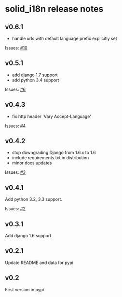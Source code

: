 solid_i18n release notes
========================

v0.6.1
------

 - handle urls with default language prefix explicitly set

Issues: [#10](https://github.com/st4lk/django-solid-i18n-urls/issues/10)

v0.5.1
------

 - add django 1.7 support
 - add python 3.4 support

Issues: [#6](https://github.com/st4lk/django-solid-i18n-urls/issues/6)

v0.4.3
------

 - fix http header 'Vary Accept-Language'

Issues: [#4](https://github.com/st4lk/django-solid-i18n-urls/issues/4)

v0.4.2
------

 - stop downgrading Django from 1.6.x to 1.6
 - include requirements.txt in distribution
 - minor docs updates

Issues: [#3](https://github.com/st4lk/django-solid-i18n-urls/issues/3)

v0.4.1
------
Add python 3.2, 3.3 support.

Issues: [#2](https://github.com/st4lk/django-solid-i18n-urls/issues/2)

v0.3.1
------

Add django 1.6 support

v0.2.1
------

Update README and data for pypi

v0.2
----

First version in pypi

